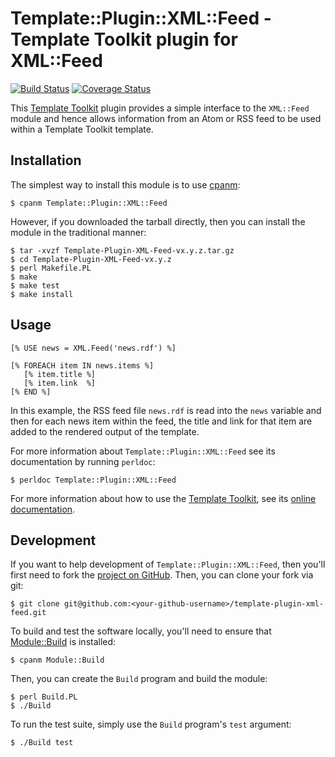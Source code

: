 # Template::Plugin::XML::Feed - Template Toolkit plugin for XML::Feed

[![Build Status](https://github.com/davorg-cpan/template-plugin-xml-feed/actions/workflows/perltest.yml/badge.svg?branch=master)](https://github.com/davorg-cpan/template-plugin-xml-feed/actions/workflows/perltest.yml) [![Coverage Status](https://coveralls.io/repos/github/davorg-cpan/template-plugin-xml-feed/badge.svg?branch=master)](https://coveralls.io/github/davorg-cpan/template-plugin-xml-feed?branch=master)

This [Template Toolkit](http://www.template-toolkit.org/) plugin provides a
simple interface to the `XML::Feed` module and hence allows information from
an Atom or RSS feed to be used within a Template Toolkit template.

## Installation

The simplest way to install this module is to use
[cpanm](https://metacpan.org/pod/App::cpanminus):

```
$ cpanm Template::Plugin::XML::Feed
```

However, if you downloaded the tarball directly, then you can install the
module in the traditional manner:

```
$ tar -xvzf Template-Plugin-XML-Feed-vx.y.z.tar.gz
$ cd Template-Plugin-XML-Feed-vx.y.z
$ perl Makefile.PL
$ make
$ make test
$ make install
```

## Usage

```
[% USE news = XML.Feed('news.rdf') %]

[% FOREACH item IN news.items %]
   [% item.title %]
   [% item.link  %]
[% END %]
```

In this example, the RSS feed file `news.rdf` is read into the `news` variable
and then for each news item within the feed, the title and link for that item
are added to the rendered output of the template.

For more information about `Template::Plugin::XML::Feed` see its documentation
by running `perldoc`:

```
$ perldoc Template::Plugin::XML::Feed
```

For more information about how to use the [Template
Toolkit](http://www.template-toolkit.org/), see its [online
documentation](http://www.template-toolkit.org/docs/index.html).

## Development

If you want to help development of `Template::Plugin::XML::Feed`, then you'll
first need to fork the [project on
GitHub](https://github.com/davorg/template-plugin-xml-feed).  Then, you can
clone your fork via git:

```
$ git clone git@github.com:<your-github-username>/template-plugin-xml-feed.git
```

To build and test the software locally, you'll need to ensure that
[Module::Build](https://metacpan.org/pod/Module::Build) is installed:

```
$ cpanm Module::Build
```

Then, you can create the `Build` program and build the module:

```
$ perl Build.PL
$ ./Build
```

To run the test suite, simply use the `Build` program's `test` argument:

```
$ ./Build test
```
